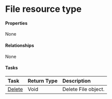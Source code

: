 # File resource type



#### Properties
None

#### Relationships
None


#### Tasks

| Task		   | Return Type	|Description|
|:---------------|:--------|:----------|
|[Delete](../api/file_delete.md) | Void	|Delete File object. |
